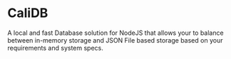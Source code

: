 # CaliDB
A local and fast Database solution for NodeJS that allows your to balance between in-memory storage and JSON File based storage based on your requirements and system specs.
